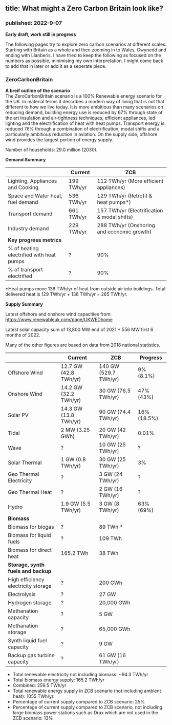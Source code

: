 ## title: What might a Zero Carbon Britain look like?
### published: 2022-9-07

**Early draft, work still in progress**

The following pages try to explore zero carbon scenarios at different scales. Starting with Britain as a whole and then zooming in to Wales, Gwynedd and ending with Llanberis. I have tried to keep the following as focused on the numbers as possible, minimising my own interpretation. I might come back to add that in later or add it as a seperate piece.

### ZeroCarbonBritain

**A breif outline of the scenario**<br>
The ZeroCarbonBritain scenario is a 100% Renewable energy scenario for the UK. In material terms it describes a modern way of living that is not that different to how we live today. It is more ambitious than many scenarios on reducing demand, building energy use is reduced by 67% through state of the art insulation and air-tightness techniques, efficient appliances, led lighting and the electrification of heat with heat pumps. Transport energy is reduced 76% through a combination of electrification, modal shifts and a particularly ambitious reduction in aviation. On the supply side, offshore wind provides the largest portion of energy supply.

Number of households: 29.0 million (2030).

**Demand Summary**

|    | Current | ZCB |
|----|----|----|
| Lighting, Appliances and Cooking | 199 TWh/yr | 112 TWh/yr (More efficient appliances) |
| Space and Water heat, fuel demand | 536 TWh/yr | 129 TWh/yr (Retrofit & heat pumps*) |
| Transport demand | 661 TWh/yr | 157 TWh/yr (Electrification & modal shifts) |
| Industry demand | 229 TWh/yr | 288 TWh/yr (Onshoring and economic growth) |
| **Key progress metrics** |    |    | 
| % of heating electrified with heat pumps | ? | 90% |
| % of transport electrified | ? | 90% |

*Heat pumps move 136 TWh/yr of heat from outside air into buildings. Total delivered heat is 129 TWh/yr + 136 TWh/yr = 265 TWh/yr.

**Supply Summary**

Latest offshore and onshore wind capacities from: https://www.renewableuk.com/page/UKWEDhome

Latest solar capacity sum of 13,800 MW end of 2021 + 556 MW first 6 months of 2022.

Many of the other figures are based on data from 2018 national statistics.

|    | Current | ZCB | Progress |
|----|----|----|----|
| Offshore Wind | 12.7 GW (42.8 TWh/yr) | 140 GW (529.7 TWh/yr) | 9% (8.1%) |
| Onshore Wind | 14.2 GW (32.2 TWh/yr) | 30 GW (76.5 TWh/yr) | 47% (43%) |
| Solar PV | 14.3 GW (13.8 TWh/yr) | 90 GW (74.4 TWh/yr) | 16% (18.5%) |
| Tidal | 2 MW (3.25 GWh) | 20 GW (42 TWh/yr) | 0.01% |
| Wave | ? | 10 GW (25 TWh/yr) | ? |
| Solar Thermal | 1 GW (0.8 TWh/yr) | 30 GW (25 TWh/yr) | 3% |
| Geo Thermal Electricity | ? | 3 GW (24 TWh/yr) | ? |
| Geo Thermal Heat | ? | 2 GW (16 TWh/yr) | ? |
| Hydro | 1.9 GW (5.5 TWh/yr) | 3 GW (8 TWh/yr) | 63% (69%) |
| **Biomass** |    |    |    |
| Biomass for biogas | ? | 89 TWh * |    |
| Biomass for liquid fuels | ? | 109 TWh |    |
| Biomass for direct heat | 165.2 TWh | 38 TWh |    |
| **Storage, synth fuels and backup** |    |    |    |
| High efficiency electricity storage | ? | 200 GWh |    |
| Electrolysis | ? | 27 GW |    |
| Hydrogen storage | ? | 20,000 GWh |    |
| Methanation capacity | ? | 5 GW |    |
| Methanation storage | ? | 65,000 GWh |    |
| Synth liquid fuel capacity | ? | 9 GW |    |
| Backup gas turbine capacity | ? | 61 GW (16 TWh/yr) |    |

- Total renewable electricity not including biomass: ~94.3 TWh/yr
- Total biomass energy supply: 165.2 TWh/yr
- Combined: 259.5 TWh/yr
- Total renewable energy supply in ZCB scenario (not including ambient heat): 1055 TWh/yr.
- Percentage of current supply compared to ZCB scenario: 25%
- Percentage of current supply compared to ZCB scenario, not including large biomass power stations such as Drax which are not used in the ZCB scenario: 13%


